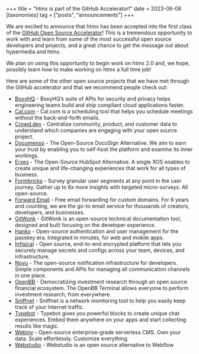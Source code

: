+++
title = "htmx is part of the GitHub Accelerator!"
date = 2023-06-06
[taxonomies]
tag = ["posts", "announcements"]
+++

We are excited to announce that htmx has been accepted into the first class of the 
[GitHub Open Source Accelerator](https://accelerator.github.com/)!  This is a tremendous opportunity to work with and
learn from some of the most successful open source developers and projects, and a great chance to get the message
out about hypermedia and htmx.

We plan on using this opportunity to begin work on htmx 2.0 and, we hope, possibly learn how to make working on htmx
a full time job!

Here are some of the other open source projects that we have met through the GitHub accelerator and that we recommend 
people check out:

<ul>
<li><a href='https://boxyhq.com'>BoxyHQ</a> - BoxyHQ’s suite of APIs for security and privacy helps engineering teams build and ship compliant cloud applications faster.</li>
<li><a href='https://cal.com'>Cal.com</a> - Cal.com is a scheduling tool that helps you schedule meetings without the back-and-forth emails.</li>
<li><a href='https://www.crowd.dev'>Crowd.dev</a> - Centralize community, product, and customer data to understand which companies are engaging with your open source project.</li>
<li><a href='https://documenso.com'>Documenso</a> - The Open-Source DocuSign Alternative. We aim to earn your trust by enabling you to self-host the platform and examine its inner workings.</li>
<li><a href='https://erxes.io'>Erxes</a> - The Open-Source HubSpot Alternative. A single XOS enables to create unique and life-changing experiences ​​that work for all types of business.</li>
<li><a href='https://formbricks.com'>Formbricks</a> - Survey granular user segments at any point in the user journey. Gather up to 6x more insights with targeted micro-surveys. All open-source.</li>
<li><a href='https://forwardemail.net'>Forward Email</a> - Free email forwarding for custom domains. For 6 years and counting, we are the go-to email service for thousands of creators, developers, and businesses.</li>
<li><a href='https://gitwonk.com'>GitWonk</a> - GitWonk is an open-source technical documentation tool, designed and built focusing on the developer experience.</li>
<li><a href='https://www.hanko.io'>Hanko</a> - Open-source authentication and user management for the passkey era. Integrated in minutes, for web and mobile apps.</li>
<li><a href='https://infisical.com'>Infisical</a> - Open source, end-to-end encrypted platform that lets you securely manage secrets and configs across your team, devices, and infrastructure.</li>
<li><a href='https://novu.co'>Novu</a> - The open-source notification infrastructure for developers. Simple components and APIs for managing all communication channels in one place.</li>
<li><a href='https://openbb.co'>OpenBB</a> - Democratizing investment research through an open source financial ecosystem. The OpenBB Terminal allows everyone to perform investment research, from everywhere.</li>
<li><a href='https://www.sniffnet.net'>Sniffnet</a> - Sniffnet is a network monitoring tool to help you easily keep track of your Internet traffic.</li>
<li><a href='https://typebot.io'>Typebot</a> - Typebot gives you powerful blocks to create unique chat experiences. Embed them anywhere on your apps and start collecting results like magic.</li>
<li><a href='https://www.webiny.com'>Webiny</a> - Open-source enterprise-grade serverless CMS. Own your data. Scale effortlessly. Customize everything.</li>
<li><a href='https://webstudio.is'>Webstudio</a> - Webstudio is an open source alternative to Webflow</li>
</ul>
